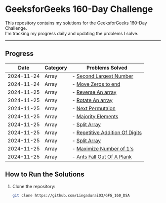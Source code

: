 # GeeksforGeeks 160-Day Challenge

This repository contains my solutions for the GeeksforGeeks 160-Day Challenge.  
I'm tracking my progress daily and updating the problems I solve.

---

## **Progress**

| Date       | Category | Problems Solved                                                                           |
| ---------- | -------- | ----------------------------------------------------------------------------------------- |
| 2024-11-24 | Array    | - [Second Largest Number](./Arrays/SecondLargestNumber.java)                              |
| 2024-11-24 | Array    | - [Move Zeros to end](./Arrays/MoveZerosToEnd.java)                                       |
| 2024-11-25 | Array    | - [Reverse An array](./Arrays/ReverseAnArray.java)                                        |
| 2024-11-25 | Array    | - [Rotate An array](./Arrays/RotateAnArray.java)                                          |
| 2024-11-25 | Array    | - [Next Permutaion](./Arrays/NextPermutation.java)                                        |
| 2024-11-25 | Array    | - [Majority Elements](./Arrays/MajorityElement.java)                                      |
| 2024-11-25 | Array    | - [Split Array](./Arrays/BonusProblems/SplitArray.java)                                   |
| 2024-11-25 | Array    | - [Repetitive Addition Of Digits](./Arrays/BonusProblems/RepetitiveAdditionOfDigits.java) |
| 2024-11-25 | Array    | - [Split Array](./Arrays/BonusProblems/SplitArray.java)                                   |
| 2024-11-25 | Array    | - [Maximize Number of 1's](./Arrays/BonusProblems/MaximizeNumberOf1s.java)                |
| 2024-11-25 | Array    | - [Ants Fall Out Of A Plank](./Arrays/BonusProblems/AntsFallOutOfAPlank.java)             |

## **How to Run the Solutions**

1. Clone the repository:
   ```bash
   git clone https://github.com/Lingadurai03/GFG_160_DSA
   ```
